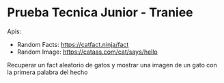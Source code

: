 # Prueba Tecnica  Junior - Traniee

Apis:
- Random Facts: https://catfact.ninja/fact
- Random Image: https://cataas.com/cat/says/hello


Recuperar un fact aleatorio de gatos y mostrar una imagen de un gato con la primera palabra del hecho